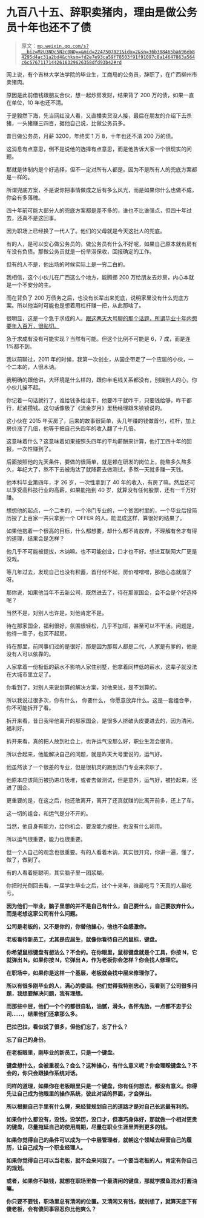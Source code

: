 # 九百八十五、辞职卖猪肉，理由是做公务员十年也还不了债

> 原文：[`mp.weixin.qq.com/s?__biz=MzU3NDc5Nzc0NQ==&mid=2247507021&idx=2&sn=36b388465ba696eb84295d4ac31a2bd4&chksm=fd2e7e93ca59f78503f91f91097c8a14647863a564c6c57671171442616329626358dfd93b42#rd`](http://mp.weixin.qq.com/s?__biz=MzU3NDc5Nzc0NQ==&mid=2247507021&idx=2&sn=36b388465ba696eb84295d4ac31a2bd4&chksm=fd2e7e93ca59f78503f91f91097c8a14647863a564c6c57671171442616329626358dfd93b42#rd)

网上说，有个吉林大学法学院的毕业生，工商局的公务员，辞职了，在广西柳州市卖猪肉。

原因是此前借钱跟朋友合伙，想一起炒房发财，结果背了 200 万的债，如果一直在单位，10 年也还不清。 

于是毅然下海，先当网红没人看，又直播卖货没人接，最后在朋友的介绍下去杀猪，一头猪赚三四百，据他自己说，比做公务员多。

昔日做公务员，月薪 3200，年终奖 1 万 8，十年也还不清 200 万的债。

这消息有点意思，倒不是说他的选择有点意思，而是他告诉大家一个很现实的问题。 

那就是体制内是个好选择，但不一定对所有人都是。因为不是所有人的兜底方案都是一样的。

所谓兜底方案，不是说你把事情做成之后有多么风光，而是如果你什么也做不成，你会有多落魄。

四十年前可能大部分人的兜底方案都是差不多的，谁也不比谁强点，但四十年过去，还真不是这回事。 

因为职场上已经换了一代人了。他们的父母就是今天这批人的兜底。

有的人，是可以安心做公务员的，做公务员有什么不好呢，如果自己原本就有房有车没有负债。那做公务员就是一份旱涝保收，回报确定的工作。

但有的人不是，他出场的时候实际上是一穷二白的。 

我相信，这个小伙儿在广西这么个地方，能腾挪 200 万给朋友去炒房，内心本就是一个不安分的主。

而在背负了 200 万债务之后，也没有长辈出来兜底，说明家里没有什么兜底方案。所以他当时可能也是想着用杠杆赚一把，从此那啥了。

很明显，这是一个急于求成的人。[跟这两天大号聊的那个话题，所谓毕业十年内想要年入百万，很贴切。](http://mp.weixin.qq.com/s?__biz=MzU0MjYwNDU2Mw==&mid=2247501123&idx=1&sn=7a733d6f137743c3e38132f8522d9355&chksm=fb1aa93fcc6d2029558034766a140cc5ca928bddb2dacbd954f977338365aa75cfefdc08a09b&scene=21#wechat_redirect)

急于求成有没有可能实现？当然有可能。但这个比例不可能是 6，7 成，而是连 1%都不到。 

我以前聊过，2011 年的时候，我第一次创业，从国企带走了一个应届的小伙，一个二本的，人很木讷。

我明确的跟他讲，大环境是什么样的，跟你半毛钱关系都没有，别操别人的心，你小伙儿操不起。

你记着一句话就行了，谁给钱多给谁干，他要咋干就咋干，只要钱给够，咋干都行，赶紧攒钱。这句话像极了《流金岁月》里杨经理跟朱锁锁说的。 

这小伙在 2015 年买房了，后来的故事很简单，头几年赚的钱做首付，杠杆，加上房价涨了几倍，他等于把自己头四年的收入翻了十几倍。 

这意味着什么？这意味着如果按照头四年的平均薪酬来计算，他打工四十年的回报，一次性赚到了。 

后面按照他的先天条件，要做的很简单，就是赖在研发的岗位上，能熬多久熬多久，年纪大了，熬不下去被淘汰了就降薪去做测试，多熬一天就多赚一天钱。 

他本科毕业第四年，才 26 岁，一次性拿到了 40 年的收入，有房了嘛。然后还可以享受高科技行业的高薪，如果能拖到 40 岁，就算没有任何股票，还有一千万好赚。

想想他的起点，一个二本的，一个冷门专业的，一个贫困村里的，一个毕业后投简历投了上百家一共只拿到一个 OFFER 的人。能混成这样，算很好的结果了。 

如果他抱着一个很高的目标，什么都想要，却什么都不肯放弃，不理解有舍才有得的道理，结果会是怎样？

他几乎不可能被提拔，木讷嘛。也不可能创业，口才也不好。想进互联网大厂更是没戏。

等几年过去，发现自己也没有积蓄，首付付不起，房价噌噌噌，那他心态就崩了呀。

那你说，如果他当年不去新公司，既然进去了，待在那家国企，会不会是个好选择呢？ 

当然不是，对别人也许是，对他肯定不是。

待在那家国企，福利很好，氛围很轻松，几乎不加班，甚至可以不干活。问题是，他待一辈子，也买不起房。

待在那里，前同事们过的是很好，那是因为那帮人都是二代，人家是有爹的，他是没有人可以依靠的。 

人家拿着一份极低的薪水不影响人家住别墅，他拿着同样低的薪水，这辈子就没法在大城市里立足了。 

你看到了，对别人来说划算的解决方案，对他来说，是不划算的。 

所以我说过很多次，你有什么， 你要什么， 你愿意放弃什么。这是一套组合拳，你不可能拆开了看。

拆开来看，昔日我带他离开的那家国企，是很多人挤破头皮要进去的，因为清闲，福利好。

拆开来看，真的把人放到社会上，也许运气没那么好，职业生涯会很背。

所以合起来，他能解决自己的问题，就是昨天大号里说的，运气好。

他虽然读了一个很差的专业，但是很机灵的跑到热门专业来求职了。

他原本应该简历被扔进垃圾堆，或者去做测试，但是意外，运气好，被捡起来，还进了国企。

更重要的是，在这之后，他还敢离开，离开了还真就赚的比离开前多，还上了车。 

这一切的组合，和运气是分不开的。

当然，他自身有能力，给你机会，要没能力握住，也没有什么卵用。

所以运气很重要，能力也很重要。 

但一个人自己的观念也很重要。有的人看着木讷，其实很开窍，你讲一遍，懂了，做了，做到了。

有的人看着挺聪明，其实脑子里一团浆糊。

你把时光倒回去看，一届学生毕业之后，过个十来年，谁最吃亏？天真的人最吃亏。

**因为他们一毕业，脑子里想的并不是自己有什么，自己要什么，自己要放弃什么，而是老想这家公司有什么问题。**

**公司是老板的，又不是你的，你替他操心，他也不会感激你。**

**老板看待新员工，尤其是应届生，就像你看待自己的鼠标，键盘。**

**你希望鼠标键盘有想法么？不会的。在你眼里，鼠标键盘就是个工具，你按 N，它就弹出 N。如果你按 N，它弹出 A，作为老板你会怎样？你会找人修理它。**

**在职场中，如果你是这样一个基层，老板就会找中层来修理你了。** 

**所以有很多刚毕业的人，满心的委屈。他们觉得我特别忠心，我看到了公司很多问题，我想要解决问题，我有理想。**

**而那些中层，他们一个个的都很自私，油腻，滑头，各怀鬼胎，一点都不忠于公司......，结果他们还拿那么多。**

**巴拉巴拉，看似说了很多，但他们忘了，忘了什么？**

**忘了自己的身份。**

**在老板眼里，刚毕业的新员工，只是一个键盘。**

**键盘想什么，会被重视么？会么？这种操心，有什么意义呢？你会理睬键盘么？不会的，你只会跟操作系统对话。**

**同样的道理，如果你在老板眼里只是一个键盘，你有任何想法，都没有意义。**你得先让自己成为他眼里的操作系统，彼此对话的界面，才会弹出。****

**所以根据自己手里有什么牌，来经营规划自己的道路才是对自己长远最有利的。** 

**如果你什么都没有，没钱，没学历，没口才，但凑巧身体好，那就做一个相对更贵的键盘，尽量拖延自己的使用周期，尽量在职业生涯里弄到更多的钱。** 

**如果你觉得自己的条件可以成为一个中层管理者，就朝这个领域去经营自己的履历，让自己成为一个职业经理人。**

**如果你觉得自己可以当老板，就不会来问我了。一个要当老板的人，肯定有你自己的规划。**

**或者，如果你不缺钱，就想在职场里做一个最清闲的键盘，那就学摸鱼混水打酱油嘛。**

**你只要不要钱，职场里总有清闲的位置。又清闲又有钱，就别想了，就算天底下有傻老板，会有傻同事容忍你比他爽么？**